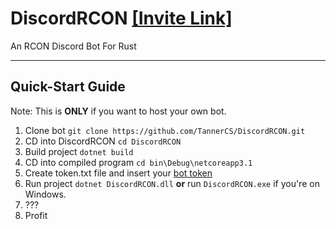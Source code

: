 # DiscordRCON [[Invite Link]](https://discord.com/oauth2/authorize?client_id=744249367598333992&scope=bot&permissions=125952)
An RCON Discord Bot For Rust

---
## Quick-Start Guide

Note: This is **ONLY** if you want to host your own bot.

1. Clone bot `git clone https://github.com/TannerCS/DiscordRCON.git`
2. CD into DiscordRCON `cd DiscordRCON`
3. Build project `dotnet build`
4. CD into compiled program `cd bin\Debug\netcoreapp3.1`
5. Create token.txt file and insert your [bot token](https://discord.com/developers/applications)
6. Run project `dotnet DiscordRCON.dll` **or** run `DiscordRCON.exe` if you're on Windows.
7. ???
8. Profit
